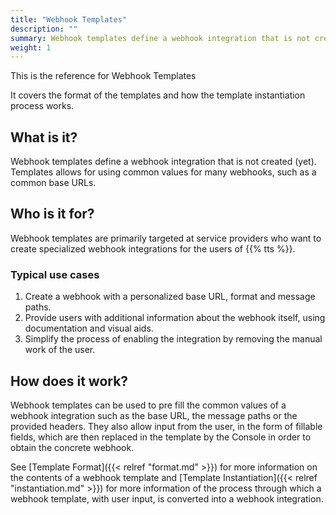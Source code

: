 ```yaml
---
title: "Webhook Templates"
description: ""
summary: Webhook templates define a webhook integration that is not created (yet). Templates allows for using common values for many webhooks, such as a common base paths.
weight: 1
---
```


This is the reference for Webhook Templates

It covers the format of the templates and how the template instantiation process works.

## What is it?

Webhook templates define a webhook integration that is not created (yet). Templates allows for using common values for many webhooks, such as a common base URLs.

## Who is it for?

Webhook templates are primarily targeted at service providers who want to create specialized webhook integrations for the users of {{% tts %}}.

### Typical use cases

1. Create a webhook with a personalized base URL, format and message paths.
2. Provide users with additional information about the webhook itself, using documentation and visual aids.
3. Simplify the process of enabling the integration by removing the manual work of the user.

## How does it work?

Webhook templates can be used to pre fill the common values of a webhook integration such as the base URL, the message paths or the provided headers. They also allow input from the user, in the form of fillable fields, which are then replaced in the template by the Console in order to obtain the concrete webhook. 

See [Template Format]({{< relref "format.md" >}}) for more information on the contents of a webhook template and  [Template Instantiation]({{< relref "instantiation.md" >}}) for more information of the process through which a webhook template, with user input, is converted into a webhook integration.
